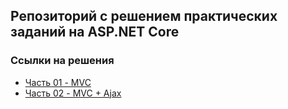 ## Репозиторий с решением практических заданий на ASP.NET Core

### Ссылки на решения
- [Часть 01 - MVC](https://github.com/Caiman-man/JS-Learning/tree/main/Ivanov_JS_01)
- [Часть 02 - MVC + Ajax](https://github.com/Caiman-man/JS-Learning/tree/main/Ivanov_JS_02)
